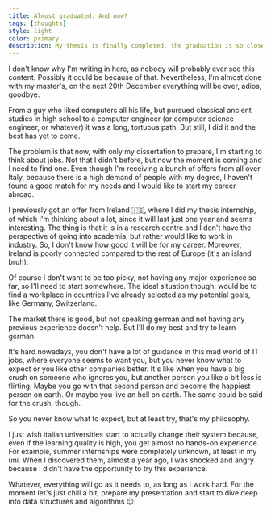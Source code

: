 ```yaml
---
title: Almost graduated. And now? 
tags: [thoughts]
style: light
color: primary
description: My thesis is finally completed, the graduation is so close. But then, what will happen?
---
```


I don't know why I'm writing in here, as nobody will probably ever see this content. Possibly it could be because of that. Nevertheless, I'm almost done with my master's, on the next 20th December everything will be over, adios, goodbye.

From a guy who liked computers all his life, but pursued classical ancient studies in high school to a computer engineer (or computer science engineer, or whatever) it was a long, tortuous path. But still, I did it and the best has yet to come. 

The problem is that now, with only my dissertation to prepare, I'm starting to think about jobs. Not that I didn't before, but now the moment is coming and I need to find one. Even though I'm receiving a bunch of offers from all over Italy, because there is a high demand of people with my degree, I haven't found a good match for my needs and I would like to start my career abroad.

I previously got an offer from Ireland :ireland:, where I did my thesis internship, of which I'm thinking about a lot, since it will last just one year and seems interesting. The thing is that it is in a research centre and I don't have the perspective of going into academia, but rather would like to work in industry. So, I don't know how good it will be for my career. Moreover, Ireland is poorly connected compared to the rest of Europe (it's an island bruh).

Of course I don't want to be too picky, not having any major experience so far, so I'll need to start somewhere. The ideal situation though, would be to find a workplace in countries I've already selected as my potential goals, like Germany, Switzerland.

The market there is good, but not speaking german and not having any previous experience doesn't help. But I'll do my best and try to learn german.

It's hard nowadays, you don't have a lot of guidance in this mad world of IT jobs, where everyone seems to want you, but you never know what to expect or you like other companies better. It's like when you have a big crush on someone who ignores you, but another person you like a bit less is flirting. Maybe you go with that second person and become the happiest person on earth. Or maybe you live an hell on earth. The same could be said for the crush, though.

So you never know what to expect, but at least try, that's my philosophy.

I just wish italian universities start to actually change their system because, even if the learning quality is high, you get almost no hands-on experience. For example, summer internships were completely unknown, at least in my uni. When I discovered them, almost a year ago, I was shocked and angry because I didn't have the opportunity to try this experience.

Whatever, everything will go as it needs to, as long as I work hard. For the moment let's just chill a bit, prepare my presentation and start to dive deep into data structures and algorithms :wink:.